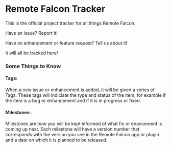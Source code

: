 # Remote Falcon Tracker

This is the official project tracker for all things Remote Falcon.

Have an issue? Report it!

Have an enhancement or feature request? Tell us about it!

It will all be tracked here!

### Some Things to Know
#### Tags:
When a new issue or enhancement is added, it will be given a series of Tags. These tags will indiciate the type and status of the item, for example if the item is a bug or enhancement and if it is in progress or fixed.
#### Milestones:
Milestones are how you will be kept informed of what fix or enancement is coming up next. Each milestone will have a version number that corresponds with the version you see in the Remote Falcon app or plugin and a date on which it is planned to be released.
